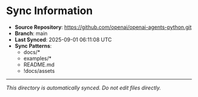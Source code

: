 # Sync Information

- **Source Repository**: https://github.com/openai/openai-agents-python.git
- **Branch**: main
- **Last Synced**: 2025-09-01 06:11:08 UTC
- **Sync Patterns**:
  - docs/*
  - examples/*
  - README.md
  - !docs/assets

---
*This directory is automatically synced. Do not edit files directly.*
